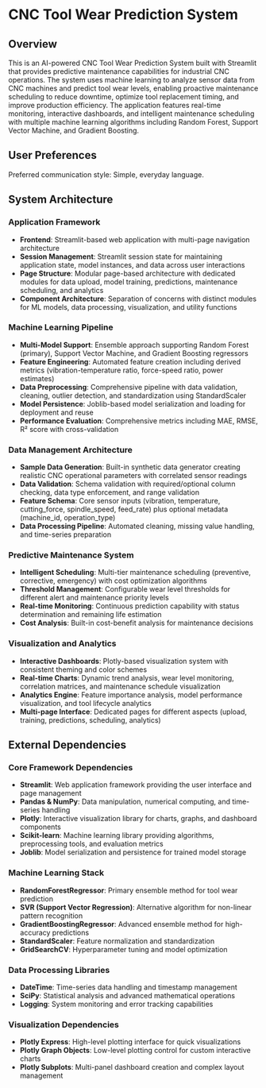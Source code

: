 # CNC Tool Wear Prediction System

## Overview

This is an AI-powered CNC Tool Wear Prediction System built with Streamlit that provides predictive maintenance capabilities for industrial CNC operations. The system uses machine learning to analyze sensor data from CNC machines and predict tool wear levels, enabling proactive maintenance scheduling to reduce downtime, optimize tool replacement timing, and improve production efficiency. The application features real-time monitoring, interactive dashboards, and intelligent maintenance scheduling with multiple machine learning algorithms including Random Forest, Support Vector Machine, and Gradient Boosting.

## User Preferences

Preferred communication style: Simple, everyday language.

## System Architecture

### Application Framework
- **Frontend**: Streamlit-based web application with multi-page navigation architecture
- **Session Management**: Streamlit session state for maintaining application state, model instances, and data across user interactions
- **Page Structure**: Modular page-based architecture with dedicated modules for data upload, model training, predictions, maintenance scheduling, and analytics
- **Component Architecture**: Separation of concerns with distinct modules for ML models, data processing, visualization, and utility functions

### Machine Learning Pipeline
- **Multi-Model Support**: Ensemble approach supporting Random Forest (primary), Support Vector Machine, and Gradient Boosting regressors
- **Feature Engineering**: Automated feature creation including derived metrics (vibration-temperature ratio, force-speed ratio, power estimates)
- **Data Preprocessing**: Comprehensive pipeline with data validation, cleaning, outlier detection, and standardization using StandardScaler
- **Model Persistence**: Joblib-based model serialization and loading for deployment and reuse
- **Performance Evaluation**: Comprehensive metrics including MAE, RMSE, R² score with cross-validation

### Data Management Architecture
- **Sample Data Generation**: Built-in synthetic data generator creating realistic CNC operational parameters with correlated sensor readings
- **Data Validation**: Schema validation with required/optional column checking, data type enforcement, and range validation
- **Feature Schema**: Core sensor inputs (vibration, temperature, cutting_force, spindle_speed, feed_rate) plus optional metadata (machine_id, operation_type)
- **Data Processing Pipeline**: Automated cleaning, missing value handling, and time-series preparation

### Predictive Maintenance System
- **Intelligent Scheduling**: Multi-tier maintenance scheduling (preventive, corrective, emergency) with cost optimization algorithms
- **Threshold Management**: Configurable wear level thresholds for different alert and maintenance priority levels
- **Real-time Monitoring**: Continuous prediction capability with status determination and remaining life estimation
- **Cost Analysis**: Built-in cost-benefit analysis for maintenance decisions

### Visualization and Analytics
- **Interactive Dashboards**: Plotly-based visualization system with consistent theming and color schemes
- **Real-time Charts**: Dynamic trend analysis, wear level monitoring, correlation matrices, and maintenance schedule visualization
- **Analytics Engine**: Feature importance analysis, model performance visualization, and tool lifecycle analytics
- **Multi-page Interface**: Dedicated pages for different aspects (upload, training, predictions, scheduling, analytics)

## External Dependencies

### Core Framework Dependencies
- **Streamlit**: Web application framework providing the user interface and page management
- **Pandas & NumPy**: Data manipulation, numerical computing, and time-series handling
- **Plotly**: Interactive visualization library for charts, graphs, and dashboard components
- **Scikit-learn**: Machine learning library providing algorithms, preprocessing tools, and evaluation metrics
- **Joblib**: Model serialization and persistence for trained model storage

### Machine Learning Stack
- **RandomForestRegressor**: Primary ensemble method for tool wear prediction
- **SVR (Support Vector Regression)**: Alternative algorithm for non-linear pattern recognition
- **GradientBoostingRegressor**: Advanced ensemble method for high-accuracy predictions
- **StandardScaler**: Feature normalization and standardization
- **GridSearchCV**: Hyperparameter tuning and model optimization

### Data Processing Libraries
- **DateTime**: Time-series data handling and timestamp management
- **SciPy**: Statistical analysis and advanced mathematical operations
- **Logging**: System monitoring and error tracking capabilities

### Visualization Dependencies
- **Plotly Express**: High-level plotting interface for quick visualizations
- **Plotly Graph Objects**: Low-level plotting control for custom interactive charts
- **Plotly Subplots**: Multi-panel dashboard creation and complex layout management
